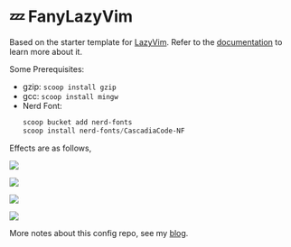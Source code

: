 # 💤 FanyLazyVim

Based on the starter template for [LazyVim](https://github.com/LazyVim/LazyVim).
Refer to the [documentation](https://lazyvim.github.io/installation) to learn more about it.

Some Prerequisites:

- gzip: `scoop install gzip`
- gcc: `scoop install mingw`
- Nerd Font: 
    ```powershell
    scoop bucket add nerd-fonts
    scoop install nerd-fonts/CascadiaCode-NF
    ```

Effects are as follows,

![](https://i.imgur.com/fS2lFic.png)

![](https://i.imgur.com/NFiBfv5.png)

![](https://i.imgur.com/3hx9KJD.png)

![](https://i.imgur.com/ebT9DaG.png)

More notes about this config repo, see my [blog](https://fanlumaster.github.io/2023/11/25/Lazyvim-configure-from-scratch/).


